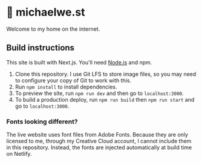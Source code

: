 # 🏡 michaelwe.st

Welcome to my home on the internet.

## Build instructions

This site is built with Next.js. You'll need [Node.js](https://nodejs.org/download/) and npm.

1. Clone this repository. I use Git LFS to store image files, so you may need to configure your copy of Git to work with this.
2. Run `npm install` to install dependencies.
3. To preview the site, run `npm run dev` and then go to `localhost:3000`.
4. To build a production deploy, run `npm run build` then `npm run start` and go to `localhost:3000`.

### Fonts looking different?

The live website uses font files from Adobe Fonts. Because they are only licensed to me, through my Creative Cloud account, I cannot include them in this repository. Instead, the fonts are injected automatically at build time on Netlify.
